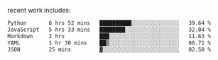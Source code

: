 
<!--<img width="1415" height="100" alt="blu" src="https://github.com/rdsilva01/rdsilva01/assets/101207588/deb060e5-d035-4f09-b511-e3f50605b207">-->

<!-- \> Enthusiastic about developing and building solutions <br>
\> Computer Science and Engineering @ UBI -->

<!-- <a href="https://www.rodrigosilva.live/">personal website</a> 🏁 -->

<!-- ![](https://komarev.com/ghpvc/?username=rdsilva01) -->

recent work includes:
<!--START_SECTION:waka-->

```txt
Python       6 hrs 52 mins   ██████████░░░░░░░░░░░░░░░   39.64 %
JavaScript   5 hrs 33 mins   ████████░░░░░░░░░░░░░░░░░   32.04 %
Markdown     2 hrs           ███░░░░░░░░░░░░░░░░░░░░░░   11.63 %
YAML         1 hr 30 mins    ██▒░░░░░░░░░░░░░░░░░░░░░░   08.71 %
JSON         25 mins         ▓░░░░░░░░░░░░░░░░░░░░░░░░   02.50 %
```

<!--END_SECTION:waka-->

